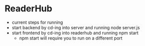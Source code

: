 # ReaderHub
- current steps for running
- start backend by cd-ing into server and running node server.js
- start frontend by cd-ing into readerhub and running npm start
    - npm start will require you to run on a different port